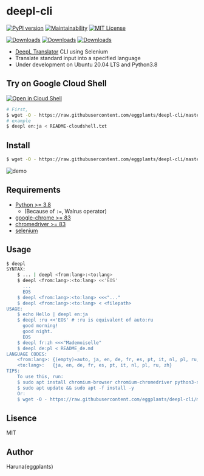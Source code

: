 # deepl-cli

[![PyPI version](https://badge.fury.io/py/deepl-cli.svg)](https://badge.fury.io/py/deepl-cli) [![Maintainability](https://api.codeclimate.com/v1/badges/a56630914df8538ca93b/maintainability)](https://codeclimate.com/github/eggplants/deepl-cli/maintainability) [![MIT License](http://img.shields.io/badge/license-MIT-blue.svg?style=flat)](LICENSE)

[![Downloads](https://pepy.tech/badge/deepl-cli)](https://pepy.tech/project/deepl-cli) [![Downloads](https://pepy.tech/badge/deepl-cli/month)](https://pepy.tech/project/deepl-cli/month) [![Downloads](https://pepy.tech/badge/deepl-cli/week)](https://pepy.tech/project/deepl-cli/week)

- [DeepL Translator](https://www.deepl.com/translator) CLI using Selenium
- Translate standard input into a specified language
- Under development on Ubuntu 20.04 LTS and Python3.8

## Try on Google Cloud Shell

[![Open in Cloud Shell](https://gstatic.com/cloudssh/images/open-btn.png)](https://console.cloud.google.com/cloudshell/open?git_repo=https://github.com/eggplants/deepl-cli&tutorial=README.md&shellonly=true)

```bash
# First,
$ wget -O - https://raw.githubusercontent.com/eggplants/deepl-cli/master/deeplcli_setup.sh | bash
# example
$ deepl en:ja < README-cloudshell.txt
```

## Install

```bash
$ wget -O - https://raw.githubusercontent.com/eggplants/deepl-cli/master/deeplcli_setup.sh | bash
```

![demo](https://i.imgur.com/mGbwqO7.png)

## Requirements

- [Python >= 3.8](https://www.python.org/ftp/python/)
    - (Because of `:=`, Walrus operator)
- [google-chrome >= 83](https://www.google.com/chrome/?platform=linux)
- [chromedriver >= 83](https://chromedriver.chromium.org/downloads)
- [selenium](https://pypi.org/project/selenium/)

## Usage

```bash
$ deepl
SYNTAX:
    $ ... | deepl <from:lang>:<to:lang>
    $ deepl <from:lang>:<to:lang> <<'EOS'
      ...
      EOS
    $ deepl <from:lang>:<to:lang> <<<"..."
    $ deepl <from:lang>:<to:lang> < <filepath>
USAGE:
    $ echo Hello | deepl en:ja
    $ deepl :ru <<'EOS' # :ru is equivalent of auto:ru
      good morning!
      good night.
      EOS
    $ deepl fr:zh <<<"Mademoiselle"
    $ deepl de:pl < README_de.md
LANGUAGE CODES:
    <from:lang>: {(empty)=auto, ja, en, de, fr, es, pt, it, nl, pl, ru, zh}
    <to:lang>:   {ja, en, de, fr, es, pt, it, nl, pl, ru, zh}
TIPS:
    To use this, run:
    $ sudo apt install chromium-browser chromium-chromedriver python3-selenium -y
    $ sudo apt update && sudo apt -f install -y
    Or:
    $ wget -O - https://raw.githubusercontent.com/eggplants/deepl-cli/master/deeplcli_setup.sh | bash
```

## Lisence

MIT

## Author

Haruna(eggplants)
